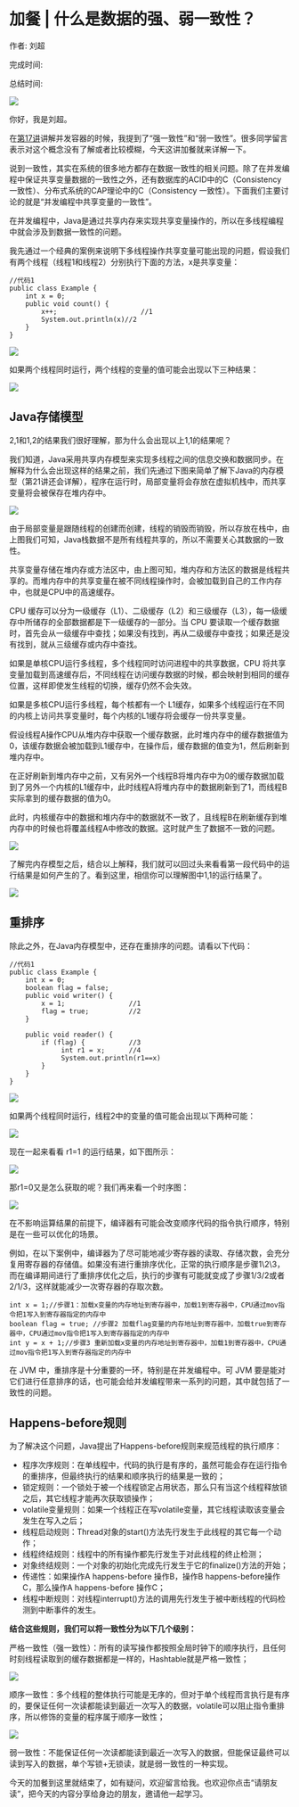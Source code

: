 # 加餐 \| 什么是数据的强、弱一致性？

作者: 刘超

完成时间:

总结时间:

![](<https://static001.geekbang.org/resource/image/46/7b/46a058cea3fee1b91e46a9a7629eea7b.jpg>)

<audio><source src="https://static001.geekbang.org/resource/audio/81/9c/81dbba7aac97cb60b0779ef63d5f069c.mp3" type="audio/mpeg"></audio>

你好，我是刘超。

在[第17讲](<https://time.geekbang.org/column/article/103541>)讲解并发容器的时候，我提到了“强一致性”和“弱一致性”。很多同学留言表示对这个概念没有了解或者比较模糊，今天这讲加餐就来详解一下。

说到一致性，其实在系统的很多地方都存在数据一致性的相关问题。除了在并发编程中保证共享变量数据的一致性之外，还有数据库的ACID中的C（Consistency 一致性）、分布式系统的CAP理论中的C（Consistency 一致性）。下面<span class="orange">我们主要讨论的就是“并发编程中共享变量的一致性”。</span>

在并发编程中，Java是通过共享内存来实现共享变量操作的，所以在多线程编程中就会涉及到数据一致性的问题。

我先通过一个经典的案例来说明下多线程操作共享变量可能出现的问题，假设我们有两个线程（线程1和线程2）分别执行下面的方法，x是共享变量：

```
//代码1
public class Example {
    int x = 0;
    public void count() {
        x++;                     //1
        System.out.println(x)//2
    }
}
```

![](<https://static001.geekbang.org/resource/image/e1/33/e1dfb18f71c76d1468fa94d43f8ca933.jpg?wh=1058*130>)

如果两个线程同时运行，两个线程的变量的值可能会出现以下三种结果：

![](<https://static001.geekbang.org/resource/image/fb/9b/fb45f0c91af1a063d1f2db28dd21c49b.jpg?wh=1066*134>)

## Java存储模型

2,1和1,2的结果我们很好理解，那为什么会出现以上1,1的结果呢？

我们知道，Java采用共享内存模型来实现多线程之间的信息交换和数据同步。在解释为什么会出现这样的结果之前，我们先通过下图来简单了解下Java的内存模型（第21讲还会详解），程序在运行时，局部变量将会存放在虚拟机栈中，而共享变量将会被保存在堆内存中。

<!-- [[[read_end]]] -->

![](<https://static001.geekbang.org/resource/image/df/8b/dfd02c98d495c4c4ed201ea7fe0e3f8b.jpg?wh=1022*664>)

由于局部变量是跟随线程的创建而创建，线程的销毁而销毁，所以存放在栈中，由上图我们可知，Java栈数据不是所有线程共享的，所以不需要关心其数据的一致性。

共享变量存储在堆内存或方法区中，由上图可知，堆内存和方法区的数据是线程共享的。而堆内存中的共享变量在被不同线程操作时，会被加载到自己的工作内存中，也就是CPU中的高速缓存。

CPU 缓存可以分为一级缓存（L1）、二级缓存（L2）和三级缓存（L3），每一级缓存中所储存的全部数据都是下一级缓存的一部分。当 CPU 要读取一个缓存数据时，首先会从一级缓存中查找；如果没有找到，再从二级缓存中查找；如果还是没有找到，就从三级缓存或内存中查找。

如果是单核CPU运行多线程，多个线程同时访问进程中的共享数据，CPU 将共享变量加载到高速缓存后，不同线程在访问缓存数据的时候，都会映射到相同的缓存位置，这样即使发生线程的切换，缓存仍然不会失效。

如果是多核CPU运行多线程，每个核都有一个 L1缓存，如果多个线程运行在不同的内核上访问共享变量时，每个内核的L1缓存将会缓存一份共享变量。

假设线程A操作CPU从堆内存中获取一个缓存数据，此时堆内存中的缓存数据值为0，该缓存数据会被加载到L1缓存中，在操作后，缓存数据的值变为1，然后刷新到堆内存中。

在正好刷新到堆内存中之前，又有另外一个线程B将堆内存中为0的缓存数据加载到了另外一个内核的L1缓存中，此时线程A将堆内存中的数据刷新到了1，而线程B实际拿到的缓存数据的值为0。

此时，内核缓存中的数据和堆内存中的数据就不一致了，且线程B在刷新缓存到堆内存中的时候也将覆盖线程A中修改的数据。这时就产生了数据不一致的问题。

![](<https://static001.geekbang.org/resource/image/38/05/3835ed3c7df4f859cc77de5d829dab05.jpg?wh=1232*766>)

了解完内存模型之后，结合以上解释，我们就可以回过头来看看第一段代码中的运行结果是如何产生的了。看到这里，相信你可以理解图中1,1的运行结果了。

![](<https://static001.geekbang.org/resource/image/dc/2e/dcaf4e9441871ca17f9b263cbd2b082e.jpg?wh=1028*922>)

## 重排序

除此之外，在Java内存模型中，还存在重排序的问题。请看以下代码：

```
//代码1
public class Example {
    int x = 0;
    boolean flag = false;
    public void writer() {
        x = 1;                //1
        flag = true;          //2
    }

    public void reader() {
        if (flag) {           //3
             int r1 = x;      //4
             System.out.println(r1==x)
        }
    }
}
```

![](<https://static001.geekbang.org/resource/image/ae/a8/ae1dc00bfc5e3a751cc427841d14c9a8.jpg?wh=896*192>)

如果两个线程同时运行，线程2中的变量的值可能会出现以下两种可能：

![](<https://static001.geekbang.org/resource/image/ca/d6/ca6a5d4bb77ff67b1d30fcaac37c25d6.jpg?wh=898*130>)

现在一起来看看 r1=1 的运行结果，如下图所示：

![](<https://static001.geekbang.org/resource/image/0c/33/0c1e6c9a2951b1ba87b32be15708f633.jpg?wh=914*906>)

那r1=0又是怎么获取的呢？我们再来看一个时序图：

![](<https://static001.geekbang.org/resource/image/88/17/880cbe050a2f65b1d9b457588f64f117.jpg?wh=966*904>)

<span class="orange">在不影响运算结果的前提下，编译器有可能会改变顺序代码的指令执行顺序，特别是在一些可以优化的场景。</span>

例如，在以下案例中，编译器为了尽可能地减少寄存器的读取、存储次数，会充分复用寄存器的存储值。如果没有进行重排序优化，正常的执行顺序是步骤1\2\3，而在编译期间进行了重排序优化之后，执行的步骤有可能就变成了步骤1/3/2或者2/1/3，这样就能减少一次寄存器的存取次数。

```
int x = 1;//步骤1：加载x变量的内存地址到寄存器中，加载1到寄存器中，CPU通过mov指令把1写入到寄存器指定的内存中
boolean flag = true; //步骤2 加载flag变量的内存地址到寄存器中，加载true到寄存器中，CPU通过mov指令把1写入到寄存器指定的内存中
int y = x + 1;//步骤3 重新加载x变量的内存地址到寄存器中，加载1到寄存器中，CPU通过mov指令把1写入到寄存器指定的内存中
```

在 JVM 中，重排序是十分重要的一环，特别是在并发编程中。可 JVM 要是能对它们进行任意排序的话，也可能会给并发编程带来一系列的问题，其中就包括了一致性的问题。

## Happens-before规则

为了解决这个问题，Java提出了Happens-before规则来规范线程的执行顺序：

- 程序次序规则：在单线程中，代码的执行是有序的，虽然可能会存在运行指令的重排序，但最终执行的结果和顺序执行的结果是一致的；
- 锁定规则：一个锁处于被一个线程锁定占用状态，那么只有当这个线程释放锁之后，其它线程才能再次获取锁操作；
- volatile变量规则：如果一个线程正在写volatile变量，其它线程读取该变量会发生在写入之后；
- 线程启动规则：Thread对象的start()方法先行发生于此线程的其它每一个动作；
- 线程终结规则：线程中的所有操作都先行发生于对此线程的终止检测；
- 对象终结规则：一个对象的初始化完成先行发生于它的finalize()方法的开始；
- 传递性：如果操作A happens-before 操作B，操作B happens-before操作C，那么操作A happens-before 操作C；
- 线程中断规则：对线程interrupt()方法的调用先行发生于被中断线程的代码检测到中断事件的发生。

<!-- -->

**结合这些规则，我们可以将一致性分为以下几个级别：**

严格一致性（强一致性）：所有的读写操作都按照全局时钟下的顺序执行，且任何时刻线程读取到的缓存数据都是一样的，Hashtable就是严格一致性；

![](<https://static001.geekbang.org/resource/image/65/6b/650c9490bad5962cfcdd4bedf3e41f6b.jpg?wh=1644*454>)

顺序一致性：多个线程的整体执行可能是无序的，但对于单个线程而言执行是有序的，要保证任何一次读都能读到最近一次写入的数据，volatile可以阻止指令重排序，所以修饰的变量的程序属于顺序一致性；

![](<https://static001.geekbang.org/resource/image/6d/c6/6d70a02e0a4fb51259bd6ffcac0f75c6.jpg?wh=1638*488>)

弱一致性：不能保证任何一次读都能读到最近一次写入的数据，但能保证最终可以读到写入的数据，单个写锁+无锁读，就是弱一致性的一种实现。

今天的加餐到这里就结束了，如有疑问，欢迎留言给我。也欢迎你点击“请朋友读”，把今天的内容分享给身边的朋友，邀请他一起学习。



